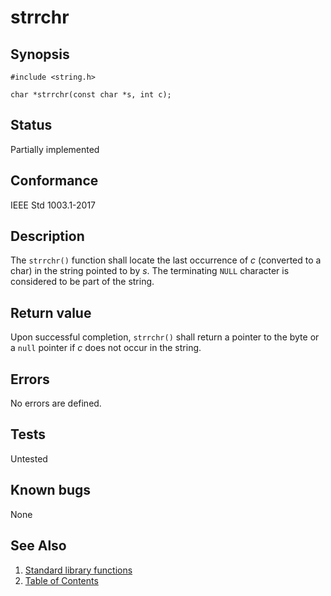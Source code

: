 # strrchr

## Synopsis

`#include <string.h>`

`char *strrchr(const char *s, int c);`

## Status

Partially implemented

## Conformance

IEEE Std 1003.1-2017

## Description

The `strrchr()` function shall locate the last occurrence of _c_ (converted to a char) in the string pointed to
by _s_. The terminating `NULL` character is considered to be part of the string.

## Return value

Upon successful completion, `strrchr()` shall return a pointer to the byte or a `null` pointer if _c_ does not occur in
the string.

## Errors

No errors are defined.

## Tests

Untested

## Known bugs

None

## See Also

1. [Standard library functions](../index.md)
2. [Table of Contents](../../../index.md)
